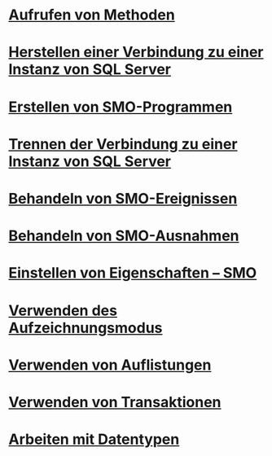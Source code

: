 # [Aufrufen von Methoden](calling-methods.md)
# [Herstellen einer Verbindung zu einer Instanz von SQL Server](connecting-to-an-instance-of-sql-server.md)
# [Erstellen von SMO-Programmen](creating-smo-programs.md)
# [Trennen der Verbindung zu einer Instanz von SQL Server](disconnecting-from-an-instance-of-sql-server.md)
# [Behandeln von SMO-Ereignissen](handling-smo-events.md)
# [Behandeln von SMO-Ausnahmen](handling-smo-exceptions.md)
# [Einstellen von Eigenschaften – SMO](setting-properties-smo.md)
# [Verwenden des Aufzeichnungsmodus](using-capture-mode.md)
# [Verwenden von Auflistungen](using-collections.md)
# [Verwenden von Transaktionen](using-transactions.md)
# [Arbeiten mit Datentypen](working-with-data-types.md)
